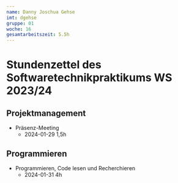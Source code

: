 ```yaml
---
name: Danny Joschua Gehse
imt: dgehse
gruppe: 01
woche: 16
gesamtarbeitszeit: 5.5h
---
```



# Stundenzettel des Softwaretechnikpraktikums WS 2023/24

## Projektmanagement
- Präsenz-Meeting
    - 2024-01-29 1,5h

## Programmieren
- Programmieren, Code lesen und Recherchieren
    - 2024-01-31 4h

